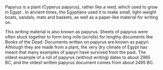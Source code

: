 Papyrus is a plant (Cyperus papyrus), rather like a reed, which used to grow in Egypt . In ancient times, the Egyptians used it to make small, light-weight boats, sandals, mats and baskets, as well as a paper-like material for writing on.

This writing material is also known as papyrus. Sheets of papyrus were often stuck together to form long rolls (scrolls) for lengthy documents like Books of the Dead. Documents written on papyrus are known as papyri. Although they are made from a plant, the very dry climate of Egypt has meant that many examples of papyri have survived from the past. The oldest example of a roll of papyrus (without writing) dates to about 2985 BC, and the oldest written papyrus document comes from about 2495 BC.

